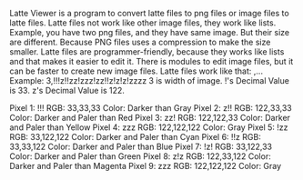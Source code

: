 Latte Viewer is a program to convert latte files to png files or image files to latte files.
Latte files not work like other image files, they work like lists.
Example, you have two png files, and they have same image. But their size are different. Because PNG files uses a compression to make the size smaller.
Latte files are programmer-friendly, because they works like lists and that makes it easier to edit it.
There is modules to edit image files, but it can be faster to create new image files.
Latte files work like that:
<width>,<pixel1red><pixel1green><pixel1blue><pixel2red><pixel2green><pixel2blue>...
Example:
3,!!!z!!zz!zzz!zz!!z!z!z!zzzz
3 is width of image.
!'s Decimal Value is 33.
z's Decimal Value is 122.

Pixel 1: !!!   RGB: 33,33,33         Color: Darker than Gray
Pixel 2: z!!   RGB: 122,33,33        Color: Darker and Paler than Red
Pixel 3: zz!   RGB: 122,122,33       Color: Darker and Paler than Yellow
Pixel 4: zzz   RGB: 122,122,122      Color: Gray
Pixel 5: !zz   RGB: 33,122,122       Color: Darker and Paler than Cyan
Pixel 6: !!z   RGB: 33,33,122        Color: Darker and Paler than Blue
Pixel 7: !z!   RGB: 33,122,33        Color: Darker and Paler than Green
Pixel 8: z!z   RGB: 122,33,122       Color: Darker and Paler than Magenta
Pixel 9: zzz   RGB: 122,122,122      Color: Gray
